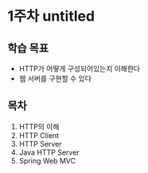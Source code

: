 # 1주차 untitled

## 학습 목표

- HTTP가 어떻게 구성되어있는지 이해한다
- 웹 서버를 구현할 수 있다

## 목차

1. HTTP의 이해
2. HTTP Client
3. HTTP Server
4. Java HTTP Server
5. Spring Web MVC
